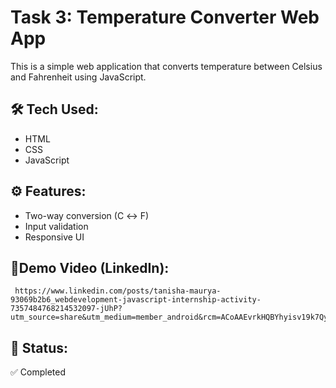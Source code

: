 # Task 3: Temperature Converter Web App

This is a simple web application that converts temperature between Celsius and Fahrenheit using JavaScript.

## 🛠️ Tech Used:
- HTML
- CSS
- JavaScript

## ⚙️ Features:
- Two-way conversion (C ↔ F)
- Input validation
- Responsive UI

## 🔗Demo Video (LinkedIn):
     https://www.linkedin.com/posts/tanisha-maurya-93069b2b6_webdevelopment-javascript-internship-activity-7357484768214532097-jUhP?utm_source=share&utm_medium=member_android&rcm=ACoAAEvrkHQBYhyisv19k7Qy__jyruPMJJ2mTzI


## 📌 Status:
✅ Completed 
